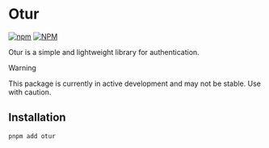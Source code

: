 # Otur

[![npm](https://img.shields.io/npm/v/otur)](https://www.npmjs.com/package/otur)
[![NPM](https://img.shields.io/npm/l/otur)](https://github.com/Konsept-Design/otur/blob/main/LICENSE)

Otur is a simple and lightweight library for authentication.

> [!WARNING]
> This package is currently in active development and may not be stable. Use with caution.

## Installation

```sh
pnpm add otur
```
